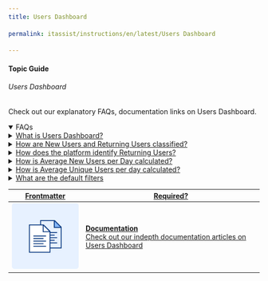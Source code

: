 ```yaml
---
title: Users Dashboard

permalink: itassist/instructions/en/latest/Users Dashboard

---
```


#### Topic Guide
###### Users Dashboard

 Check out our explanatory FAQs, documentation links on Users Dashboard.

<details open>
  <summary>FAQs
  </summary>
 <a class="nested-accordian-link" target="_blank" href="https://developer.kore.ai/docs/bots/analyzing-your-bot/analyzing-your-bot/">

  <details class="nested-details">
 
  <summary>What is Users Dashboard?
  </summary>

 
 The Users Dashboard is a central place that provides the information of users trend and returning users trend. It provides insights like total unique users count, returning users count, new users count, and weekly or daily user retention cohort.

  </details>
 </a>


  <a class="nested-accordian-link" target="_blank" href="https://developer.kore.ai/docs/bots/analyzing-your-bot/analyzing-your-bot/">
 
  <details class="nested-details">
 
  <summary>How are New Users and Returning Users classified?
  </summary>
   
   **New Users:** Users who have interacted with the bot for the first time in the selected Date Period are considered as New Users.
   
   **Returning Users:** Users who have interacted with the bot at least once before the From Date of the Date Period and interacted again with the bot during the Date Period are considered as Returning Users.


  </details>
 </a>


 <a class="nested-accordian-link" target="_blank" href="https://developer.kore.ai/docs/bots/analyzing-your-bot/analyzing-your-bot/">
 
  <details class="nested-details">
 
  <summary>How does the platform identify Returning Users?
  </summary>

 
Identifying returning users primarily depends on the identity provided by the interaction channel. If the interaction channel provides a unique identifier for every user, then the platform will use this identity to determine new and returning users. This identity can be an email address, phone number, or any identity. If the channel provides a random identity for every interaction, then the platform will not be able to identify when the same user returns at a later date. 
  </details>
 </a>

 <a class="nested-accordian-link" target="_blank" href="https://developer.kore.ai/docs/bots/analyzing-your-bot/analyzing-your-bot/">
 
  <details class="nested-details">
 
  <summary>How is Average New Users per Day calculated?
  </summary>

 
   Average New Users per Day is identified by dividing the total of new users who interacted with the bot in the Date Period with the number of days selected.


  </details>
 </a>

  <a class="nested-accordian-link" target="_blank" href="https://developer.kore.ai/docs/bots/analyzing-your-bot/analyzing-your-bot/">
 
  <details class="nested-details">
 
  <summary>How is Average Unique Users per day calculated?
  </summary>

 
Average Unique Users per day is identified by dividing the total unique users who interacted with the bot in the Date Period with the number of days selected.
  </details>
 </a>

  <a class="nested-accordian-link" target="_blank" href="https://developer.kore.ai/docs/bots/analyzing-your-bot/analyzing-your-bot/">
 
  <details class="nested-details">
 
  <summary>What are the default filters
  </summary>

  Below are the default filter options:
   - Date: 24 hours
   - Session Type: Interactive Sessions
   - Session Status: Closed Session

  </details>
 </a>
  

 </details>

 <a class="doc-link" target="_blank" href="https://developer.kore.ai/docs/bots/analyzing-your-bot/users-dashboard/">
 

| Frontmatter | Required? |
|-------------|-------------|
| ![alt text](images/docIcon.svg "Title") | **Documentation**  <br /> Check out our indepth documentation articles on Users Dashboard | 


</a>

